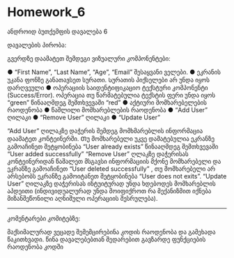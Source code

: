 # Homework_6
ანდროიდ ბუთქემფის დავალება 6

დავალების პირობა:

გვერდზე დაამატეთ შემდეგი ვიზუალური კომპონენტები:

● “First Name”, “Last Name”, “Age”, “Email” შესაყვანი ველები.
● ეკრანის უკანა ფონზე განათავსეთ სურათი. Სურათის პიქსელები არ უნდა იყოს
    დარღვეული
● ოპერაციის საიდენტიფიკაციო ტექსტური კომპონენტი (Success/Error). ოპერაცია        თუ  წარმატებულია ტექსტის ფერი უნდა იყოს “green” წინააღმდეგ შემთხვევაში “red”
● აქტიური მომხარებელების რაოდენობა
● წაშლილი მომხარებლების რაოდენობა
● “Add User” ღილაკი
● “Remove User” ღილაკი
● “Update User”

“Add User” ღილაკზე დაჭერის შემდეგ მომხმარებლის ინფორმაცია დაამატეთ კონტეინერში. Თუ
მომხარებელი უკვე დამატებულია ეკრანზე გამოაჩინეთ შეტყობინება “User already exists”
წინააღმდეგ შემთხვევაში “User added successfully”
“Remove User” ღლაკზე დაჭერისას კონტეინერიდან წაშალეთ მსგავსი ინფორმაციის მქონე
მომხარებელი და ეკრანზე გამოაჩინეთ “User deleted successfully” , თუ მომხარებელი არ
არსებობს ეკრანზე გამოიტანეთ შეტყობინება “User does not exits”.
“Update User” ღილაკზე დაჭერისას ინტუიტურად უნდა ხდებოდეს მომხარებლის აპდეითი
(ინდივიდუალურად უნდა მოიფიქროთ რა მექანიზმით იქნება მიზანშეწონილი აღნიშული ოპერაციის
შესრულება).

--------
კომენტარები კომიტებზე:

მაქსიმალურად ვეცადე შემემცირებინა კოდის რაოდენობა და გამეხადა წაკითხვადი. წინა დავალებებთან შედარებით გავზარდე ფუნქციების რაოდენობა კოდში
